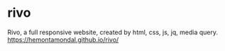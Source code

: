 # rivo
Rivo, a full responsive website, created by html, css, js, jq, media query.  https://hemontamondal.github.io/rivo/
